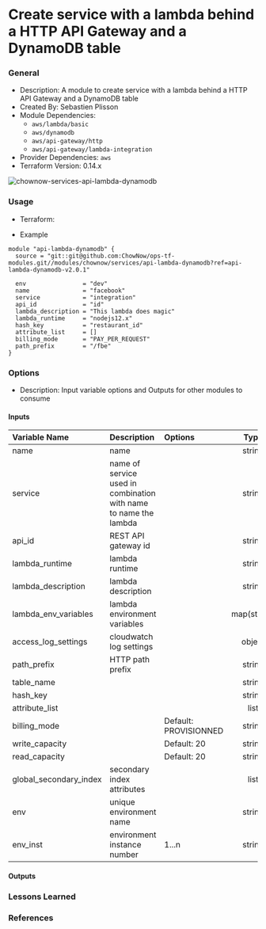 # Create service with a lambda behind a HTTP API Gateway and a DynamoDB table

### General

* Description: A module to create service with a lambda behind a HTTP API Gateway and a DynamoDB table
* Created By: Sebastien Plisson
* Module Dependencies:
  * `aws/lambda/basic`
  * `aws/dynamodb`
  * `aws/api-gateway/http`
  * `aws/api-gateway/lambda-integration` 
* Provider Dependencies: `aws`
* Terraform Version: 0.14.x

![chownow-services-api-lambda-dynamodb](https://github.com/ChowNow/ops-tf-modules/workflows/chownow-services-api-lambda-dynamodb/badge.svg)

### Usage

* Terraform:

* Example
```hcl
module "api-lambda-dynamodb" {
  source = "git::git@github.com:ChowNow/ops-tf-modules.git//modules/chownow/services/api-lambda-dynamodb?ref=api-lambda-dynamodb-v2.0.1"

  env                = "dev"
  name               = "facebook"
  service            = "integration"
  api_id             = "id"
  lambda_description = "This lambda does magic"
  lambda_runtime     = "nodejs12.x"
  hash_key           = "restaurant_id"
  attribute_list     = []
  billing_mode       = "PAY_PER_REQUEST"
  path_prefix        = "/fbe"
}
```

### Options

* Description: Input variable options and Outputs for other modules to consume

#### Inputs

| Variable Name          | Description                                                      | Options               |    Type     | Required? | Notes |
| :--------------------- | :--------------------------------------------------------------- | :-------------------- | :---------: | :-------: | :---- |
| name                   | name                                                             |                       |   string    |    Yes    |       |
| service                | name of service used in combination with name to name the lambda |                       |   string    |    Yes    |       |
| api_id                 | REST API gateway id                                              |                       |   string    |    Yes    |       |
| lambda_runtime         | lambda runtime                                                   |                       |   string    |    Yes    |       |
| lambda_description     | lambda description                                               |                       |   string    |    No     |       |
| lambda_env_variables   | lambda environment variables                                     |                       | map(string) |    No     |       |
| access_log_settings    | cloudwatch log settings                                          |                       |   object    |    No     | N/A   |
| path_prefix            | HTTP path prefix                                                 |                       |   string    |    No     | ""    |
| table_name             |                                                                  |                       |   string    |    Yes    |       |
| hash_key               |                                                                  |                       |   string    |    Yes    |       |
| attribute_list         |                                                                  |                       |    list     |    Yes    |       |
| billing_mode           |                                                                  | Default: PROVISIONNED |   string    |    No     |       |
| write_capacity         |                                                                  | Default: 20           |   string    |    No     |       |
| read_capacity          |                                                                  | Default: 20           |   string    |    No     |       |
| global_secondary_index | secondary index attributes                                       |                       |    list     |    No     |       |
| env                    | unique environment name                                          |                       |   string    |    Yes    | N/A   |
| env_inst               | environment instance number                                      | 1...n                 |   string    |    No     | N/A   |

#### Outputs

### Lessons Learned

### References
